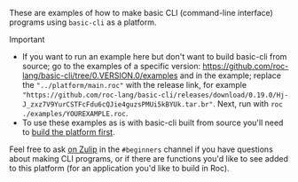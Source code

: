 
These are examples of how to make basic CLI (command-line interface) programs using `basic-cli` as a platform.

> [!IMPORTANT]
> - If you want to run an example here but don't want to build basic-cli from source; go to the examples of a specific version: https://github.com/roc-lang/basic-cli/tree/0.VERSION.0/examples and in the example; replace the `"../platform/main.roc"` with the release link, for example `"https://github.com/roc-lang/basic-cli/releases/download/0.19.0/Hj-J_zxz7V9YurCSTFcFdu6cQJie4guzsPMUi5kBYUk.tar.br"`. Next, run with `roc ./examples/YOUREXAMPLE.roc`.
> - To use these examples as is with basic-cli built from source you'll need to [build the platform first](https://github.com/roc-lang/basic-cli?tab=readme-ov-file#running-locally).

Feel free to ask [on Zulip](https://roc.zulipchat.com) in the `#beginners` channel if you have questions about making
CLI programs, or if there are functions you'd like to see added to this platform (for
an application you'd like to build in Roc).
